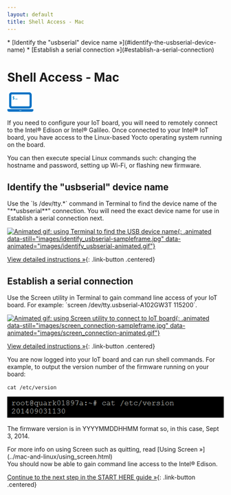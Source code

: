 ```yaml
---
layout: default
title: Shell Access - Mac
---
```


<div id="toc" markdown="1">
* [Identify the "usbserial" device name »](#identify-the-usbserial-device-name)
* [Establish a serial connection »](#establish-a-serial-connection)
</div>

# Shell Access - Mac 

![computer icon with command prompt](../images/icon-computer_shell.png)

If you need to configure your IoT board, you will need to remotely connect to the Intel® Edison or Intel® Galileo. Once connected to your Intel® IoT board, you have access to the Linux-based Yocto operating system running on the board. 

You can then execute special Linux commands such: changing the hostname and password, setting up Wi-Fi, or flashing new firmware.

<!-- <div id="related-videos" class="callout video">
[Shell Access – Mac](https://software.intel.com/en-us/videos/shell-access-mac)
</div> -->

## Identify the "usbserial" device name 

<div class="tldr" markdown="1">
Use the `ls /dev/tty.*` command in Terminal to find the device name of the "**usbserial**" connection. You will need the exact device name for use in <span class="icon bookmark">Establish a serial connection</span> next. 
</div>

[![Animated gif: using Terminal to find the USB device name](){: .animated data-still="images/identify_usbserial-sampleframe.jpg" data-animated="images/identify_usbserial-animated.gif"}](details-identify_usbserial.html)

[View detailed instructions »](details-identify_usbserial.html){: .link-button .centered}


## Establish a serial connection

<div class="tldr" markdown="1">
Use the Screen utility in Terminal to gain command line access of your IoT board. For example: `screen /dev/tty.usbserial-A102GW3T 115200`. 
</div>

[![Animated gif: using Screen utility to connect to IoT board](){: .animated data-still="images/screen_connection-sampleframe.jpg" data-animated="images/screen_connection-animated.gif"}](details-screen_connection.html)

[View detailed instructions »](details-screen_connection.html){: .link-button .centered}


<div class="callout done" markdown="1">
You are now logged into your IoT board and can run shell commands. For example, to output the version number of the firmware running on your board:

```
cat /etc/version
```

![example output after running cat command](../images/firmware_version_output.png)

The firmware version is in YYYYMMDDHHMM format so, in this case, Sept 3, 2014.
</div>

<div class="callout goto" markdown="1">
For more info on using Screen such as quitting, read [Using Screen »](../mac-and-linux/using_screen.html)
</div>


<div id="next-steps" class="callout done" markdown="1">
You should now be able to gain command line access to the Intel® Edison.

[Continue to the next step in the START HERE guide »](../../index.html#done-shell-access){: .link-button .centered}
</div>